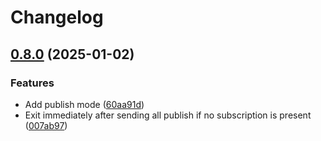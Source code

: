 # Changelog



## [0.8.0](https://github.com/kaans/mqtli/compare/mqtli-v0.7.0...mqtli-v0.8.0) (2025-01-02)


### Features

* Add publish mode ([60aa91d](https://github.com/kaans/mqtli/commit/60aa91d734b942f52a112019a9e080ec58455a0f))
* Exit immediately after sending all publish if no subscription is present ([007ab97](https://github.com/kaans/mqtli/commit/007ab97b1bd0df3f42b6e60cbe0add78257a66b3))
